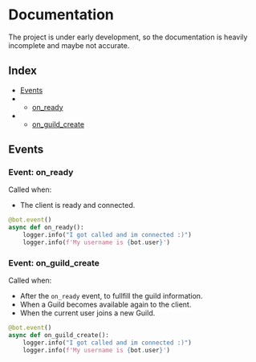 # Documentation
The project is under early development, so the documentation is heavily incomplete and maybe not accurate.

## Index
- [Events](#events)
- - [on_ready](#on_ready)
- - [on_guild_create](#on_guild_create)

## Events

### Event: on_ready
Called when:
- The client is ready and connected.
```python
@bot.event()
async def on_ready():
    logger.info("I got called and im connected :)")
    logger.info(f'My username is {bot.user}')
```

### Event: on_guild_create
Called when:
- After the `on_ready` event, to fullfill the guild information.
- When a Guild becomes available again to the client.
- When the current user joins a new Guild.

```python
@bot.event()
async def on_guild_create():
    logger.info("I got called and im connected :)")
    logger.info(f'My username is {bot.user}')
```